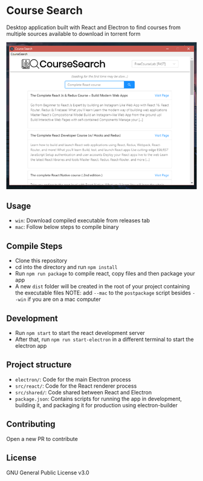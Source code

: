 # Course Search

Desktop application built with React and Electron to find courses from multiple sources available to download in torrent form

![Screenshot](/screenshots/course_search_1.png)

## Usage

- `win`: Download compiled executable from releases tab
- `mac`: Follow below steps to compile binary

## Compile Steps

- Clone this repository
- cd into the directory and run `npm install`
- Run `npm run package` to compile react, copy files and then package your app
- A new `dist` folder will be created in the root of your project containing the executable files
NOTE: add `--mac` to the `postpackage` script besides `--win` if you are on a mac computer

## Development

- Run `npm start` to start the react development server
- After that, run `npm run start-electron` in a different terminal to start the electron app

## Project structure

- `electron/`: Code for the main Electron process
- `src/react/`: Code for the React renderer process
- `src/shared/`: Code shared between React and Electron
- `package.json`: Contains scripts for running the app in development, building it, and packaging it for production using electron-builder

## Contributing

Open a new PR to contribute

## License

GNU General Public License v3.0